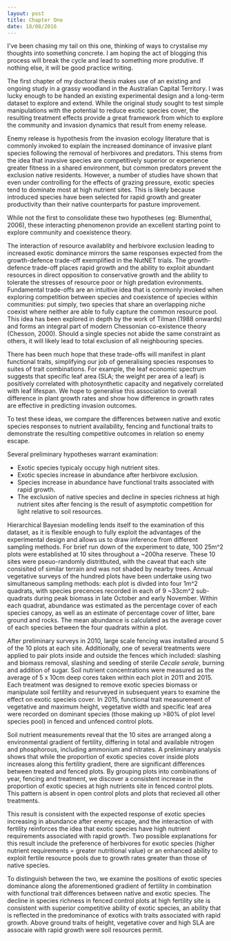 ```yaml
---
layout: post
title: Chapter One
date: 18/08/2016
---
```


I've been chasing my tail on this one, thinking of ways to crystalise my thoughts into something concrete. I am hoping the act of blogging this process will break the cycle and lead to something more produtive.
If nothing else, it will be good practice writing.

The first chapter of my doctoral thesis makes use of an existing and ongoing study in a grassy woodland in the Australian Capital Territory. I was lucky enough to be handed an existing experimental design and a long-term dataset to explore and extend.
While the original study sought to test simple manipulations with the potential to reduce exotic species cover, the resulting treatment effects provide a great framework from which to explore the community and invasion dynamics that result from enemy release.

Enemy release is hypothesis from the invasion ecology literature that is commonly invoked to explain the increased dominance of invasive plant species following the removal of herbivores and predators. This stems from the idea that inavsive species are competitively superior or experience greater fitness in a shared environment, but common predators prevent the exclusion native residents. 
However, a number of studies have shown that even under controlling for the effects of grazing pressure, exotic species tend to dominate most at high nutrient sites. This is likely because introduced species have been selected for rapid growth and greater productivity than their native counterparts for pasture improvement.

While not the first to consolidate these two hypotheses (eg: Blumenthal, 2006), these interacting phenomenon provide an excellent starting point to explore community and coexistence theory.

The interaction of resource availablity and herbivore exclusion leading to increased exotic dominance mirrors the same responses expected from the growth-defence trade-off exemplified in the NutNET trials. The growth-defence trade-off places rapid growth and the ability to exploit abundant resources in direct opposition to conservative growth and the ability to tolerate the stresses of resource poor or high predation evironments.
Fundamental trade-offs are an intuitive idea that is commonly invoked when exploring competition between species and coexistence of species within communities: put simply, two species that share an overlapping niche coexist where neither are able to fully capture the common resource pool. This idea has been explored in depth by the work of Tilman (1988 onwards) and forms an integral part of modern Chessonian co-existence theory (Chesson, 2000). Should a single species not abide the same constraint as others, it will likely lead to total exclusion of all neighbouring species. 

There has been much hope that these trade-offs will manifest in plant functional traits, simplifying our job of generalising species responses to suites of trait combinations. For example, the leaf economic spectrum suggests that specific leaf area (SLA; the weight per area of a leaf) is positively correlated with photosynthetic capacity and negatively correlated with leaf lifespan. We hope to generalise this association to overall difference in plant growth rates and show how difference in growth rates are effective in predicting invasion outcomes.

To test these ideas, we compare the differences between native and exotic species responses to nutrient availability, fencing and functional traits to demonstrate the resulting competitive outcomes in relation so enemy escape.

Several preliminary hypotheses warrant examination:
- Exotic species typicaly occupy high nutrient sites.
- Exotic species increase in abundance after herbivore exclusion.
- Species increase in abundance have functional traits associated with rapid growth.
- The exclusion of native species and decline in species richness at high nutrient sites after fencing is the result of asymptotic competition for light relative to soil resources.

Hierarchical Bayesian modelling lends itself to the examination of this dataset, as it is flexible enough to fully exploit the advantages of the experimental design and allows us to draw inference from different sampling methods. For brief run down of the experiment to date, 100 25m^2 plots were established at 10 sites throughout a ~200ha reserve. These 10 sites were pseuo-randomly distritbuted, with the caveat that each site consisited of similar terrain and was not shaded by nearby trees. Annual vegetative surveys of the hundred plots have been undertake using two simultaneous sampling methods: each plot is divded into four 1m^2 quadrats, with species precences recorded in each of 9 ~33cm^2 sub-quadrats during peak biomass in late October and early November. Within each quadrat, abundance was estimated as the percentage cover of each species canopy, as well as an estimate of percentage cover of litter, bare ground and rocks. The mean abundance is calculated as the average cover of each species between the four quadrats within a plot.

After preliminary surveys in 2010, large scale fencing was installed around 5 of the 10 plots at each site. Additionally, one of several treatments were applied to pair plots inside and outside the fences which included: slashing and biomass removal, slashing and seeding of sterile *Cecale serale*, burning and addition of sugar. Soil nutrient concentrations were measured as the average of 5 x 10cm deep cores taken within each plot in 2011 and 2015. Each treatment was designed to remove exotic species biomass or manipulate soil fertility and resurveyed in subsequent years to examine the effect on exotic specieis cover. In 2015, functional trait measurement of vegetative and maximum height, vegetative width and specific leaf area were recorded on dominant species (those making up >80% of plot level species pool) in fenced and unfenced control plots.

Soil nutrient measurements reveal that the 10 sites are arranged along a environmental gradient of fertility, differing in total and available nitrogen and phosphorous, including ammonium and nitrates. A preliminary analysis shows that while the proportion of exotic species cover inside plots increases along this fertility gradient, there are significant differences between treated and fenced plots. By grouping plots into combinations of year, fencing and treatment, we discover a consistent increase in the proportion of exotic species at high nutrients site in fenced control plots. This pattern is absent in open control plots and plots that recieved all other treatments.

This result is consistent with the expected response of exotic species increasing in abundance after enemy escape, and the interaction of with fertility reinforces the idea that exotic species have high nutrient requirements associated with rapid growth. Two possible explanations for this result include the preference of herbivores for exotic species (higher nutrient requirements = greater nutritional value) or an enhanced ability to exploit fertile resource pools due to growth rates greater than those of native species.

To distinguish between the two, we examine the positions of exotic species dominance along the aforementioned gradient of fertility in combination with functional trait differences between native and exotic species. The decline in species richness in fenced control plots at high fertility site is consistent with superior competitive ability of exotic species, an ability that is reflected in the predominance of exotics with traits associated with rapid growth. Above ground traits of height, vegetative cover and high SLA are assocaie with rapid growth were soil resources permit.
